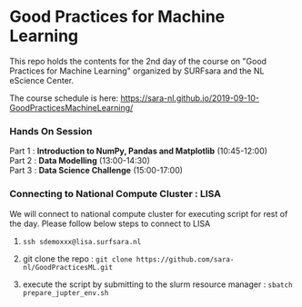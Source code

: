 # Good Practices for Machine Learning 

This repo holds the contents for the 2nd day of the course on "Good Practices for Machine Learning" organized by SURFsara and the NL eScience Center. 

The course schedule is here: https://sara-nl.github.io/2019-09-10-GoodPracticesMachineLearning/

### Hands On Session 

Part 1 : **Introduction to NumPy, Pandas and Matplotlib** (10:45-12:00)    
Part 2 : **Data Modelling**  (13:00-14:30)  
Part 3 : **Data Science Challenge**  (15:00-17:00)  

### Connecting to National Compute Cluster : LISA 

We will connect to national compute cluster for executing script for rest of the day. Please follow below steps to connect to LISA


1. `ssh sdemoxxx@lisa.surfsara.nl`

2. git clone the repo :
   `git clone https://github.com/sara-nl/GoodPracticesML.git`

3. execute the script by submitting to the slurm resource manager : 
   `sbatch prepare_jupter_env.sh`

 


